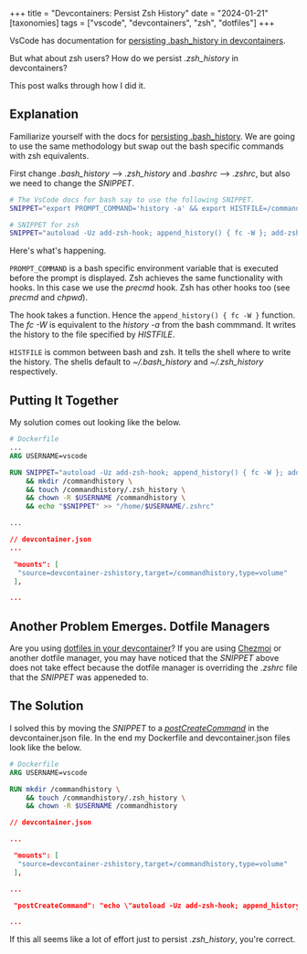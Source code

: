 +++
title = "Devcontainers: Persist Zsh History"
date = "2024-01-21"
[taxonomies]
  tags = ["vscode", "devcontainers", "zsh", "dotfiles"]
+++

VsCode has documentation for [persisting .bash_history in devcontainers](https://code.visualstudio.com/remote/advancedcontainers/persist-bash-history).

But what about zsh users? How do we persist _.zsh_history_ in devcontainers?

This post walks through how I did it.

## Explanation

Familiarize yourself with the docs for [persisting .bash_history](https://code.visualstudio.com/remote/advancedcontainers/persist-bash-history). We are going to use the same methodology but swap out the bash specific commands with zsh equivalents.

First change _.bash_history_ --> _.zsh_history_ and _.bashrc_ --> _.zshrc_, but also we need to change the _SNIPPET_.

```bash
# The VsCode docs for bash say to use the following SNIPPET.
SNIPPET="export PROMPT_COMMAND='history -a' && export HISTFILE=/commandhistory/.bash_history"

# SNIPPET for zsh
SNIPPET="autoload -Uz add-zsh-hook; append_history() { fc -W }; add-zsh-hook precmd append_history; export HISTFILE=/commandhistory/.zsh_history"
```

Here's what's happening.

`PROMPT_COMMAND` is a bash specific environment variable that is executed before the prompt is displayed. Zsh achieves the same functionality with hooks. In this case we use the _precmd_ hook. Zsh has other hooks too (see _precmd_ and _chpwd_).

The hook takes a function. Hence the `append_history() { fc -W }` function. The _fc -W_ is equivalent to the _history -a_ from the bash commmand. It writes the history to the file specified by _HISTFILE_.

`HISTFILE` is common between bash and zsh. It tells the shell where to write the history. The shells default to _~/.bash_history_ and _~/.zsh_history_ respectively.

## Putting It Together

My solution comes out looking like the below.

```Dockerfile
# Dockerfile
...
ARG USERNAME=vscode

RUN SNIPPET="autoload -Uz add-zsh-hook; append_history() { fc -W }; add-zsh-hook precmd append_history; export HISTFILE=/commandhistory/.zsh_history" \
    && mkdir /commandhistory \
    && touch /commandhistory/.zsh_history \
    && chown -R $USERNAME /commandhistory \
    && echo "$SNIPPET" >> "/home/$USERNAME/.zshrc"

...

```

```json
// devcontainer.json
...

 "mounts": [
  "source=devcontainer-zshistory,target=/commandhistory,type=volume"
 ],

...
```

## Another Problem Emerges. Dotfile Managers

Are you using [dotfiles in your devcontainer](https://code.visualstudio.com/docs/devcontainers/containers#_personalizing-with-dotfile-repositories)? If you are using [Chezmoi](./easy-dotfiles-with-chezmoi.md) or another dotfile manager, you may have noticed that the _SNIPPET_ above does not take effect because the dotfile manager is overriding the _.zshrc_ file that the _SNIPPET_ was appeneded to.

## The Solution

I solved this by moving the _SNIPPET_ to a [_postCreateCommand_](https://containers.dev/implementors/json_reference/) in the devcontainer.json file. In the end my Dockerfile and devcontainer.json files look like the below.

```Dockerfile
# Dockerfile
ARG USERNAME=vscode

RUN mkdir /commandhistory \
    && touch /commandhistory/.zsh_history \
    && chown -R $USERNAME /commandhistory

```

```json
// devcontainer.json

...

 "mounts": [
  "source=devcontainer-zshistory,target=/commandhistory,type=volume"
 ],

...

 "postCreateCommand": "echo \"autoload -Uz add-zsh-hook; append_history() { fc -W }; add-zsh-hook precmd append_history; export HISTFILE=/commandhistory/.zsh_history\" >> /home/vscode/.zshrc",

...
```

If this all seems like a lot of effort just to persist _.zsh_history_, you're correct.

